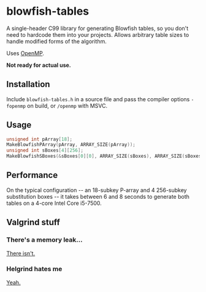 # blowfish-tables
A single-header C99 library for generating Blowfish tables, so you don't need to hardcode them into your projects. Allows arbitrary table sizes to handle modified forms of the algorithm.

Uses [OpenMP](https://www.openmp.org/).

**Not ready for actual use.**

## Installation
Include `blowfish-tables.h` in a source file and pass the compiler options `-fopenmp` on build, or `/openmp` with MSVC.

## Usage
```c
unsigned int pArray[18];
MakeBlowfishPArray(pArray, ARRAY_SIZE(pArray));
unsigned int sBoxes[4][256];
MakeBlowfishSBoxes(&sBoxes[0][0], ARRAY_SIZE(sBoxes), ARRAY_SIZE(sBoxes[0]), ARRAY_SIZE(pArray));
```

## Performance
On the typical configuration -- an 18-subkey P-array and 4 256-subkey substitution boxes -- it takes between 6 and 8 seconds to generate both tables on a 4-core Intel Core i5-7500.

## Valgrind stuff

### There's a memory leak...
[There isn't.](https://gcc.gnu.org/bugzilla/show_bug.cgi?id=36298)

### Helgrind hates me
[Yeah.](https://valgrind.org/docs/manual/hg-manual.html#hg-manual.effective-use)